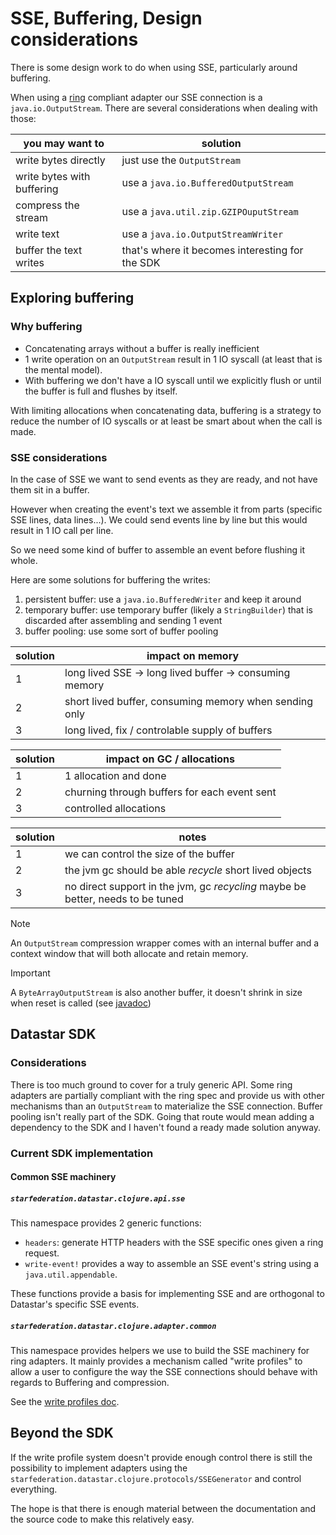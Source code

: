 # SSE, Buffering, Design considerations

There is some design work to do when using SSE, particularly around buffering.

When using a [ring](https://github.com/ring-clojure/ring) compliant adapter our
SSE connection is a `java.io.OutputStream`. There are several considerations
when dealing with those:

| you may want to            | solution                                        |
| -------------------------- | ----------------------------------------------- |
| write bytes directly       | just use the `OutputStream`                     |
| write bytes with buffering | use a `java.io.BufferedOutputStream`            |
| compress the stream        | use a `java.util.zip.GZIPOuputStream`           |
| write text                 | use a `java.io.OutputStreamWriter`              |
| buffer the text writes     | that's where it becomes interesting for the SDK |

## Exploring buffering

### Why buffering

- Concatenating arrays without a buffer is really inefficient
- 1 write operation on an `OutputStream` result in 1 IO syscall
  (at least that is the mental model).
- With buffering we don't have a IO syscall until we explicitly flush or
  until the buffer is full and flushes by itself.

With limiting allocations when concatenating data, buffering is a strategy to
reduce the number of IO syscalls or at least be smart about when the call is
made.

### SSE considerations

In the case of SSE we want to send events as they are ready, and not have them
sit in a buffer.

However when creating the event's text we assemble it from parts (specific SSE
lines, data lines...). We could send events line by line but this would result
in 1 IO call per line.

So we need some kind of buffer to assemble an event before flushing it whole.

Here are some solutions for buffering the writes:

1. persistent buffer: use a `java.io.BufferedWriter` and keep it around
2. temporary buffer: use temporary buffer (likely a `StringBuilder`) that is
   discarded after assembling and sending 1 event
3. buffer pooling: use some sort of buffer pooling

| solution | impact on memory                                        |
| -------- | ------------------------------------------------------- |
| 1        | long lived SSE -> long lived buffer -> consuming memory |
| 2        | short lived buffer, consuming memory when sending only  |
| 3        | long lived, fix / controlable supply of buffers         |

| solution | impact on GC / allocations                   |
| -------- | -------------------------------------------- |
| 1        | 1 allocation and done                        |
| 2        | churning through buffers for each event sent |
| 3        | controlled allocations                       |

| solution | notes                                                       |
| -------- | --------------------------------------------------------- |
| 1        | we can control the size of the buffer |
| 2        | the jvm gc should be able _recycle_ short lived objects |
| 3        | no direct support in the jvm, gc _recycling_ maybe be better, needs to be tuned |

> [!NOTE]
> An `OutputStream` compression wrapper comes with an internal buffer and a
> context window that will both allocate and retain memory.


> [!IMPORTANT]
> A `ByteArrayOutputStream` is also another buffer, it doesn't shrink in size
> when reset is called (see [javadoc](<https://docs.oracle.com/en/java/javase/21/docs/api/java.base/java/io/ByteArrayOutputStream.html#reset()>))

## Datastar SDK

### Considerations

There is too much ground to cover for a truly generic API. Some ring adapters
are partially compliant with the ring spec and provide us with other mechanisms
than an `OutputStream` to materialize the SSE connection. Buffer pooling isn't
really part of the SDK. Going that route would mean adding a dependency to the
SDK and I haven't found a ready made solution anyway.

### Current SDK implementation

#### Common SSE machinery

##### `starfederation.datastar.clojure.api.sse`

This namespace provides 2 generic functions:

- `headers`: generate HTTP headers with the SSE specific ones given a ring
  request.
- `write-event!` provides a way to assemble an SSE event's string using a
  `java.util.appendable`.

These functions provide a basis for implementing SSE and are orthogonal to
Datastar's specific SSE events.

##### `starfederation.datastar.clojure.adapter.common`

This namespace provides helpers we use to build the SSE machinery for ring
adapters. It mainly provides a mechanism called "write profiles" to allow
a user to configure the way the SSE connections should behave with regards
to Buffering and compression.

See the [write profiles doc](./Write-profiles.md).

## Beyond the SDK

If the write profile system doesn't provide enough control there is still
the possibility to implement adapters using the
`starfederation.datastar.clojure.protocols/SSEGenerator` and control everything.

The hope is that there is enough material between the documentation and the
source code to make this relatively easy.
